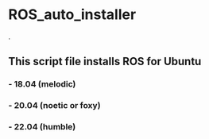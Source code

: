 # ROS_auto_installer
 .
## This script file installs ROS for Ubuntu 
### - 18.04 (melodic)
### - 20.04 (noetic or foxy)
### - 22.04 (humble)
## 
